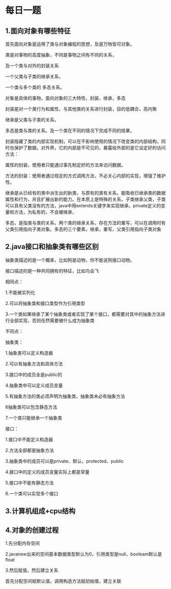 # 每日一题

## 1.面向对象有哪些特征

首先面向对象是运用了类与对象编程的思想，及是万物皆可对象。

类是对事物的高度抽象，不同是事物之间有不同的关系，

及一个类与对外的封装关系

一个父类与子类的继承关系，

一个类与多个类的 多态关系。

对象是具体的事物，面向对象的三大特性，封装，继承，多态

封装是对一个类行为和属性，与其他类的关系进行封装，目的低耦合，高内聚

继承是父类与子类的关系。

多态是类与类的关系。及一个类在不同的情况下完成不同的结果，

封装隐藏了类的内部实现机制，可以在不影响使用的情况下改变类的内部结构，同时也保护了数据。对外界，它的内部是不可见的，暴露给外部的是它设定好的访问方法：

属性的封装，使用者只能通过事先制定好的方法来访问数据。

方法的封装：使用者通过规定的方式调用方法，不必关心内部的实现，增强了维护性。

继承是从已经有的类中派生出的新类，与原有的类有关系，能吸收已继承类的数据属性和行为，并且扩展出新的能力。在本质上是特殊的关系，子类继承父类，子类可以具有父类没有的方法，java中用extends关键字来实现继承，private定义的变量和方法，为私有的，不会被继承，

多态，是指类与类的关系，两个类的继承关系，存在方法的重写，可以在调用时有父类引用指向子类对象。多态的三个要素，继承，重写，父类引用指向子类对象

## 2.java接口和抽象类有哪些区别

抽象类描述的是一个概率，比如狗是动物，你不能说狗接口动物。

接口描述的是一种共同拥有的特征，比如鸟会飞

相同点：

1.不能被实列化

2.可以将抽象类和接口类型作为引用类型

3.一个类如果继承了某个抽象类或者实现了某个接口，都需要对其中的抽象方法进行全部实现，否则任然需要被什么成为抽象类

不同点：

抽象类：

1.抽象类可以定义构造器

2.可以有抽象方法和具体方法

3.接口中的成员全是public的

4.抽象类中可以定义成员变量

5.有抽象方法的类必须声明为抽象类，抽象类未必有抽象方法

6抽象类可以包含静态方法

7.一个类只能继承一个抽象类

接口：

1.接口中不能定义构造器

2.方法全部都是抽象方法

3.抽象类中的成员可以是private、默认、protected、public

4.接口中的定义的成员变量实际上都是常量

5.接口中不能有静态方法

6.一个类可以实现多个接口

## 3.计算机组成+cpu结构



## 4.对象的创建过程

1.先分配内存空间

2.javanew出来的空间基本数据类型默认为0，引用类型是null，booleam默认是float 

3.然后赋值，然后建立关系

首先分配空间赋默认值，调用构造方法赋初始值，建立关联




















